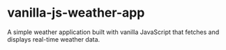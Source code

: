 # vanilla-js-weather-app
A simple weather application built with vanilla JavaScript that fetches and displays real-time weather data.

